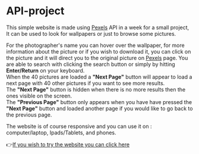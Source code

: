 # API-project

This simple website is made using [Pexels](https://www.pexels.com/) API in a week for a small project, It can be used to look for wallpapers or just to browse some pictures.  
  
For the photographer's name you can hover over the wallpaper, for more information about the picture or if you wish to download it, you can click on the picture and it will direct you to the original picture on [Pexels](https://www.pexels.com/) page. 
You are able to search with clicking the search button or simply by hitting **Enter/Return** on your keyboard.  
When the 40 pictures are loaded a **"Next Page"** button will appear to load a next page with 40 other pictures if you want to see more results.  
The **"Next Page"** button is hidden when there is no more results then the ones visible on the screen.  
The **"Previous Page"** button only appears when you have have pressed the **"Next Page"** button and loaded another page if you would like to go back to the previous page.  

The website is of course responsive and you can use it on : computer/laptop, Ipads/Tablets, and phones. 
   
:point_right:[If you wish to try the website you can click here](https://ahmad-alsabbagh1.github.io/)


